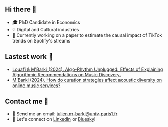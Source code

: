 ## Hi there 👋

- 🎓 PhD Candidate in Economics
- 💡 Digital and Cultural industries
- 🔭 Currently working on a paper to estimate the causal impact of TikTok trends on Spotify's streams

## Lastest work 🔬

- [Louafi & M'Barki (2024). Algo-Rhythm Unplugged: Effects of Explaining Algorithmic Recommendations on Music Discovery.](https://papers.ssrn.com/sol3/papers.cfm?abstract_id=4982393)
- [M'Barki (2024). How do curation strategies affect acoustic diversity on online music services?](https://drive.google.com/file/d/17GTNHUWvcrBlrSDQ_HhUpA9ClPL6QtX0/view?usp=drive_link)

## Contact me 📨

- 📧 Send me an email: julien.m-barki@univ-paris1.fr
- 🙌 Let's connect on [LinkedIn](https://www.linkedin.com/in/julien-m-barki-221aa4197/) or [Bluesky]((https://bsky.app/profile/julienmbk.bsky.social))!
